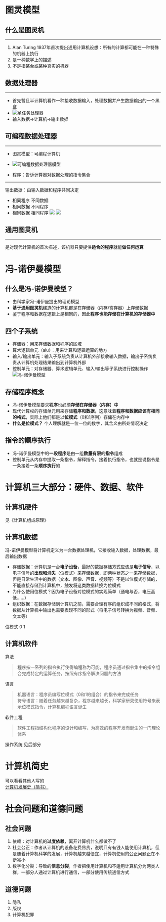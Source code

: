 # 图灵模型


## 什么是图灵机
***
1. Alan Turing 1937年首次提出通用计算机设想：所有的计算都可能在一种特殊的机器上执行
2. 是一种数学上的描述
3. 不是指某台或某种真实的机器

## 数据处理器
***
* 首先暂且半计算机看作一种接收数据输入，处理数据并产生数据输出的一个黑盒  
* ![](./pictures/01%20单任务计算器.jpg "单任务处理器")
* 输入数据->计算机->输出数据

## 可编程数据处理器
***
* 图灵模型：可编程计算机  
* ![](./pictures/02%20可编程数据处理器模型.jpg "可编程数据处理器模型")

* 程序：告诉计算器对数据处理的指令集合

***
输出数据：由输入数据和程序共同决定
* 相同程序 不同数据
* 相同数据 不同程序
* 相同数据 相同程序
![](pictures/03%20相同程序，不同数据.jpg)
![](pictures/04%20相同数据，不同程序.jpg)


## 通用图灵机
***
是对现代计算机的首次描述，该机器只要提供**适合的程序**就能**做任何运算** 


# 冯-诺伊曼模型
## 什么是冯-诺伊曼模型？
* 由科学家冯-诺伊曼提出的理论模型
* **基于通用图灵机**建造的计算机都是在存储器（内存/寄存器）上存储数据
* 鉴于程序和数据在逻辑上是相同的，因此**程序也能存储在计算机的存储器中**

## 四个子系统
* 存储器：用来存储数据和程序的区域
* 算术逻辑单元（alu）：用来计算和逻辑运算的地方
* 输入/输出单元：输入子系统负责从计算机外部接收输入数据，输出子系统负责从计算机处理结果输出到计算机外部
* 控制单元：对存储器、算术逻辑单元、输入/输出等子系统进行控制操作
![](pictures/05%20冯-诺伊曼模型.jpg "冯-诺伊曼模型")

## 存储程序概念
* 冯-诺伊曼模型要求**程序**也必须**存储在存储器（内存）中**
* 现代计算权的存储单元用来存储**程序和数据**，这意味着**程序和数据应该有相同的格式**，实际上他们都是以**位模式**（0和1序列）存储在内存中
* **什么是位模式？** 个人理解就是一位一位的数字，其含义由所处情况决定

## 指令的顺序执行
* 冯-诺伊曼模型中的**一段程序**是由一组**数量有限**的**指令**组成
* 控制单元从内存中提取一条指令，解释指令，接着执行指令，也就是说指令是一条接着一条**顺序执行**的

# 计算机三大部分：硬件、数据、软件

## 计算机硬件
见《计算机组成原理》
## 计算机数据
冯-诺伊曼模型将计算机定义为一台数据处理机，它接收输入数据，处理数据，最后输出数据
* 存储数据：计算机是一台**电子设备**，最好的数据存储方式应该是**电子信号**，以电子信号的**出现和消失**（位模式）来存储数据，即两种状态之一来存储数据，但是日常生活中的数据（文本、图像、声音、视频等）不是以位模式存储的，不能直接存储到计算机中，触发将这类数据转换为位模式  
* 为什么使用位模式？因为电子设备对位模式的实现简单（通电与否，电压高低……）
* 组织数据：在数据存储到计算机之前，需要合理有序的组织成不同的格式，将数据从计算机中输出也需要表现不同的形式（将电子信号转换为视频、音频、文本等）  

位模式 0 1


## 计算机软件
算法
> 程序按一系列的指令执行使得编程称为可能，程序员通过指令集中的指令组合完成特定的运算任务，按照有序指令解决问题的方法

语言
> 机器语言：程序员编写位模式（0和1的组合）的指令来完成任务  
> 符号语言：随着任务越来越复杂，程序越来越长，科学家研究使用符号来表示位模式指令，计算机编程语言诞生

软件工程
> 软件工程指结构化程序的设计和编写，为高效的程序开发而诞生的一门理论体系

操作系统
见后部分
# 计算机简史
可以看看其他人写的  
[计算机发展史（简书）](https://www.jianshu.com/p/6fb655c286bc)

# 社会问题和道德问题
## 社会问题
1. 依赖：对计算机的**过度依赖**，离开计算机什么都做不了
2. 社会公正：作者从计算机的设备花费昂贵，说明只有有钱人能使用计算机，但是随着计算机科学的发展，计算机越来越便宜，计算机使用的公正问题正在不断减小
3. 数字化分裂：导致的**信息分裂**，作者把使用计算机和不适用计算机分为两类人群，一部分人通过计算机进行通信，一部分使用传统通信方式

## 道德问题
1. 隐私
2. 版权
3. 计算机犯罪


